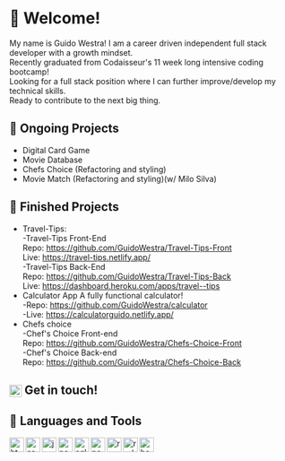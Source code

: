 # :wave: Welcome!
My name is Guido Westra! 
I am a career driven independent full stack developer with a growth mindset. <br />
Recently graduated from Codaisseur's 11 week long intensive coding bootcamp! <br /> 
Looking for a full stack position where I can further improve/develop my technical skills. <br /> 
Ready to contribute to the next big thing. <br />
## :seedling: Ongoing Projects 
- Digital Card Game
- Movie Database 
- Chefs Choice (Refactoring and styling)
- Movie Match  (Refactoring and styling)(w/ Milo Silva)


## :palm_tree: Finished Projects 
- Travel-Tips:<br />
   -Travel-Tips  Front-End <br />
    Repo: https://github.com/GuidoWestra/Travel-Tips-Front <br />
    Live: https://travel-tips.netlify.app/ <br />
   -Travel-Tips  Back-End  <br />
    Repo: https://github.com/GuidoWestra/Travel-Tips-Back <br />
    Live: https://dashboard.heroku.com/apps/travel--tips <br />    
- Calculator App 
    A fully functional calculator!<br />
   -Repo: https://github.com/GuidoWestra/calculator <br />
   -Live: https://calculatorguido.netlify.app/  <br />
- Chefs choice <br />
   -Chef's Choice  Front-end <br />
    Repo: https://github.com/GuidoWestra/Chefs-Choice-Front <br />
   -Chef's Choice  Back-end  <br />
    Repo: https://github.com/GuidoWestra/Chefs-Choice-Back <br />

## [<img align="center" alt="linkedin logo" width="22px" src="https://www.flaticon.com/svg/static/icons/svg/61/61109.svg"/>](https://www.linkedin.com/in/guidowestra/) Get in touch!

## :wrench: Languages and Tools
<img align="left" alt="html logo" width="26px" src="https://images.vexels.com/media/users/3/166383/isolated/preview/6024bc5746d7436c727825dc4fc23c22-html-programming-language-icon-by-vexels.png"/>
<img align="left" alt="css logo" width="26px" src="https://cdn.iconscout.com/icon/free/png-512/css-118-569410.png"/>
<img align="left" alt="js logo" width="26px" src="https://www.freepnglogos.com/uploads/javascript-png/javascript-vector-logo-yellow-png-transparent-javascript-vector-12.png"/>
<img align="left" alt="nodejs logo" width="26px" src="https://upload.wikimedia.org/wikipedia/commons/thumb/d/d9/Node.js_logo.svg/1200px-Node.js_logo.svg.png"/>
<img align="left" alt="sql orm logo" width="26px" src="https://sequelize.org/v4/manual/asset/logo-small.png"/>
<img align="left" alt="postgresql" width="26px" src="https://cdn.iconscout.com/icon/free/png-512/postgresql-226047.png"/>
<img align="left" alt="react logo" width="26px" src="https://cdn.iconscout.com/icon/free/png-512/react-1-282599.png"/>
<img align="left" alt="redux logo" width="26px" src="https://cdn.iconscout.com/icon/free/png-512/redux-283024.png"/>
<img align="left" alt="bootstrap logo" width="26px" src="https://cdn.iconscout.com/icon/free/png-256/bootstrap-226077.png"/>
